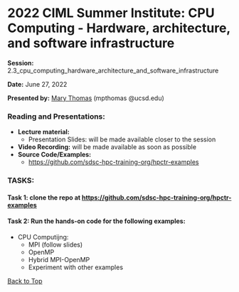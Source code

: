 # 2022 CIML Summer Institute: CPU Computing - Hardware, architecture, and software infrastructure

**Session:** 2.3_cpu_computing_hardware_architecture_and_software_infrastructure

**Date:** June 27, 2022

**Presented by:** [Mary Thomas](https://www.sdsc.edu/research/researcher_spotlight/thomas_mary.html) (mpthomas @ucsd.edu) 

### Reading and Presentations:
* **Lecture material:**
   * Presentation Slides: will be made available closer to the session
* **Video Recording:** will be made available as soon as possible
* **Source Code/Examples:** 
  * https://github.com/sdsc-hpc-training-org/hpctr-examples


### TASKS: 
#### Task 1:  clone the repo at https://github.com/sdsc-hpc-training-org/hpctr-examples
#### Task 2:  Run the hands-on code for the following examples:
* CPU Computijng:
  * MPI (follow slides)
  * OpenMP
  * Hybrid MPI-OpenMP
  * Experiment with other examples



[Back to Top](#top)
